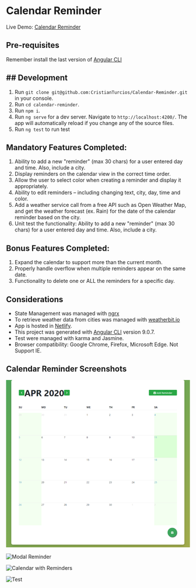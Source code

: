 # Calendar Reminder

Live Demo: [Calendar Reminder](https://cranky-bohr-4dedce.netlify.com/)

## Pre-requisites

Remember install the last version of  [Angular CLI](https://angular.io/guide/setup-local)

## ## Development

1. Run  `git clone git@github.com:CristianTurcios/Calendar-Reminder.git` in your console.
2. Run  `cd calendar-reminder`.
3. Run  `npm i`.
4. Run `ng serve` for a dev server. Navigate to `http://localhost:4200/`. The app will automatically reload if you change any of the source files.
5. Run `ng test` to run test

## Mandatory Features Completed:

 1. Ability to add a new "reminder" (max 30 chars) for a user entered day and time. Also, include a city.
 2. Display reminders on the calendar view in the correct time order.
 3. Allow the user to select color when creating a reminder and display it appropriately.
 4. Ability to edit reminders – including changing text, city, day, time and color.
 5. Add a weather service call from a free API such as Open Weather Map, and get the weather forecast (ex. Rain) for the date of the calendar reminder based on the city.
 6. Unit test the functionality: Ability to add a new "reminder" (max 30 chars) for a user entered day and time. Also, include a city.

## Bonus Features Completed:

1. Expand the calendar to support more than the current month.
2. Properly handle overflow when multiple reminders appear on the same date.
3. Functionality to delete one or ALL the reminders for a specific day.

## Considerations

- State Management was managed with [ngrx](https://ngrx.io/)
- To retrieve weather data from cities was managed with [weatherbit.io](https://www.weatherbit.io/)
- App is hosted in [Netlify](https://www.netlify.com/).
- This project was generated with [Angular CLI](https://github.com/angular/angular-cli) version 9.0.7.
- Test were managed with karma and Jasmine.
- Browser compatibility: Google Chrome, Firefox, Microsoft Edge. Not Support IE.

## Calendar Reminder Screenshots

![App whitout Reminder](src/assets/img/calendar.png)

![Modal Reminder](https://photos.app.goo.gl/9iKyR3PHkmXrnzy57)

![Calendar with Reminders](https://photos.app.goo.gl/xmN3xJCFSyFTCgFh8)

![Test](https://photos.app.goo.gl/qeCNRHujDizzqq4s8)
